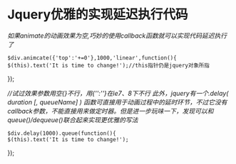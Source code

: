 Jquery优雅的实现延迟执行代码
============

*如果animate的动画效果为空,巧妙的使用callback函数就可以实现代码延迟执行了*

    $div.animcate({'top':'+=0'},1000,'linear',function(){
    $(this).text('It is time to change!');//this指针仍是jquery对象所指
});

*//试过效果参数用空{}不行，用{'':''}在ie7、8下不行 
此外，jquery有一个.delay( duration [, queueName] ) 函数可直接用于动画过程中的延时环节，不过它没有callback参数，不能直接用来做定时器。但是进一步玩味一下，发现可以和queue()/dequeue()联合起来实现更优雅的写法*

    $div.delay(1000).queue(function(){
    $(this).text('It is time to change!');
});